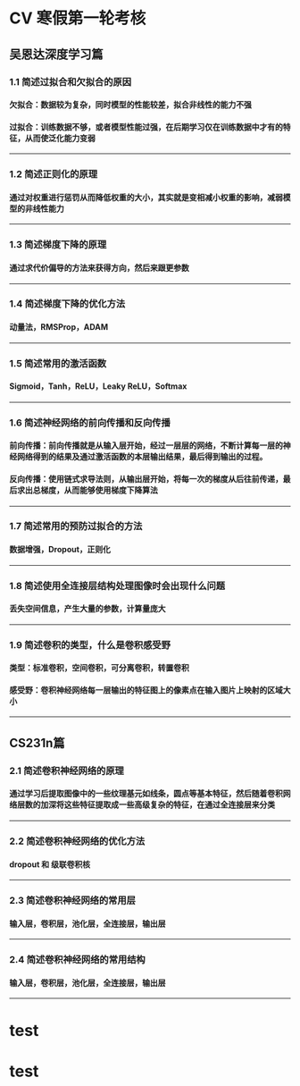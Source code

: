 # CV 寒假第一轮考核

##  吴恩达深度学习篇

### 1.1 简述过拟合和欠拟合的原因
#### 欠拟合：数据较为复杂，同时模型的性能较差，拟合非线性的能力不强
#### 过拟合：训练数据不够，或者模型性能过强，在后期学习仅在训练数据中才有的特征，从而使泛化能力变弱
---

### 1.2 简述正则化的原理
#### 通过对权重进行惩罚从而降低权重的大小，其实就是变相减小权重的影响，减弱模型的非线性能力
---

### 1.3 简述梯度下降的原理
#### 通过求代价偏导的方法来获得方向，然后来跟更参数
---

### 1.4 简述梯度下降的优化方法
#### 动量法，RMSProp，ADAM
---

### 1.5 简述常用的激活函数
#### Sigmoid，Tanh，ReLU，Leaky ReLU，Softmax
---

### 1.6 简述神经网络的前向传播和反向传播
#### 前向传播：前向传播就是从输入层开始，经过一层层的网络，不断计算每一层的神经网络得到的结果及通过激活函数的本层输出结果，最后得到输出的过程。

#### 反向传播：使用链式求导法则，从输出层开始，将每一次的梯度从后往前传递，最后求出总梯度，从而能够使用梯度下降算法
---

### 1.7 简述常用的预防过拟合的方法
#### 数据增强，Dropout，正则化
---

### 1.8 简述使用全连接层结构处理图像时会出现什么问题
#### 丢失空间信息，产生大量的参数，计算量庞大
---
### 1.9 简述卷积的类型，什么是卷积感受野
#### 类型：标准卷积，空间卷积，可分离卷积，转置卷积
#### 感受野：卷积神经网络每一层输出的特征图上的像素点在输入图片上映射的区域大小
---

## CS231n篇
### 2.1 简述卷积神经网络的原理 
#### 通过学习后提取图像中的一些纹理基元如线条，圆点等基本特征，然后随着卷积网络层数的加深将这些特征提取成一些高级复杂的特征，在通过全连接层来分类
---
### 2.2 简述卷积神经网络的优化方法
#### dropout 和 级联卷积核
---
### 2.3 简述卷积神经网络的常用层
#### 输入层，卷积层，池化层，全连接层，输出层
---
### 2.4 简述卷积神经网络的常用结构
#### 输入层，卷积层，池化层，全连接层，输出层
---

# test
# test
